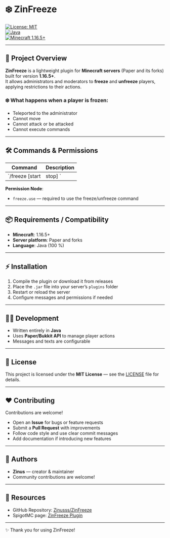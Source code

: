 # ❄️ ZinFreeze

[![License: MIT](https://img.shields.io/badge/License-MIT-blue.svg)](LICENSE)  
[![Java](https://img.shields.io/badge/Made%20with-Java-red.svg)](https://www.java.com)  
[![Minecraft 1.16.5+](https://img.shields.io/badge/Minecraft-1.16.5%2B-brightgreen.svg)](https://www.minecraft.net)  

---

## 🚀 Project Overview

**ZinFreeze** is a lightweight plugin for **Minecraft servers** (Paper and its forks) built for version **1.16.5+**.  
It allows administrators and moderators to **freeze** and **unfreeze** players, applying restrictions to their actions.

### ❄️ What happens when a player is frozen:

- Teleported to the administrator  
- Cannot move  
- Cannot attack or be attacked  
- Cannot execute commands  

---

## 🛠️ Commands & Permissions

| Command | Description |
|---|---|
| `/freeze [start | stop] <player>` | Freeze or unfreeze a player |

**Permission Node**:  
- `freeze.use` — required to use the freeze/unfreeze command  

---

## 📦 Requirements / Compatibility

- **Minecraft**: 1.16.5+  
- **Server platform**: Paper and forks  
- **Language**: Java (100 %)  

---

## ⚡ Installation

1. Compile the plugin or download it from releases  
2. Place the `.jar` file into your server’s `plugins` folder  
3. Restart or reload the server  
4. Configure messages and permissions if needed  

---

## 🧑‍💻 Development

- Written entirely in **Java**  
- Uses **Paper/Bukkit API** to manage player actions  
- Messages and texts are configurable  

---

## 📜 License

This project is licensed under the **MIT License** — see the [LICENSE](LICENSE) file for details.  

---

## ❤️ Contributing

Contributions are welcome!  

- Open an **Issue** for bugs or feature requests  
- Submit a **Pull Request** with improvements  
- Follow code style and use clear commit messages  
- Add documentation if introducing new features  

---

## 👥 Authors

- **Zinus** — creator & maintainer  
- Community contributions are welcome!  

---

## 📎 Resources

- GitHub Repository: [Zinusss/ZinFreeze](https://github.com/Zinusss/ZinFreeze)  
- SpigotMC page: [ZinFreeze Plugin](https://www.spigotmc.org/resources/zinfreeze.125062/)  

---

✨ Thank you for using ZinFreeze!